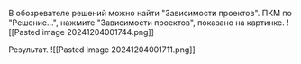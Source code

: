 В обозревателе решений можно найти "Зависимости проектов".
ПКМ по "Решение...", нажмите "Зависимости проектов", показано на картинке.
![[Pasted image 20241204001744.png]]


Результат.
![[Pasted image 20241204001711.png]]
